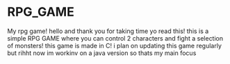 # RPG_GAME
My rpg game!
hello and thank you for taking time yo read this!
this is a simple RPG GAME where you can control 2 characters and fight a selection of monsters!
this game is made in C!
i plan on updating this game regularly but rihht now im workinv on a java version so thats my main focus
